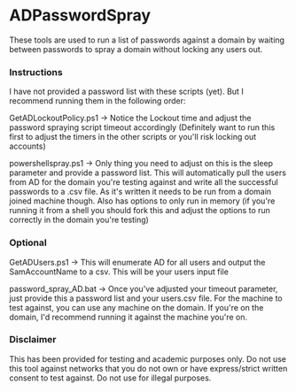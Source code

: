 # ADPasswordSpray

These tools are used to run a list of passwords against a domain by waiting between passwords to spray a domain without locking any users out.

### Instructions

I have not provided a password list with these scripts (yet). But I recommend running them in the following order:

GetADLockoutPolicy.ps1 -> Notice the Lockout time and adjust the password spraying script timeout accordingly (Definitely want to run this first to adjust the timers in the other scripts or you'll risk locking out accounts)

powershellspray.ps1 -> Only thing you need to adjust on this is the sleep parameter and provide a password list. This will automatically pull the users from AD for the domain you're testing against and write all the successful passwords to a .csv file. As it's written it needs to be run from a domain joined machine though. Also has options to only run in memory (if you're running it from a shell you should fork this and adjust the options to run correctly in the domain you're testing)

### Optional

GetADUsers.ps1 -> This will enumerate AD for all users and output the SamAccountName to a csv. This will be your users input file

password_spray_AD.bat -> Once you've adjusted your timeout parameter, just provide this a password list and your users.csv file. For the machine to test against, you can use any machine on the domain. If you're on the domain, I'd recommend running it against the machine you're on. 


### Disclaimer

This has been provided for testing and academic purposes only. Do not use this tool against networks that you do not own or have express/strict written consent to test against. Do not use for illegal purposes.
